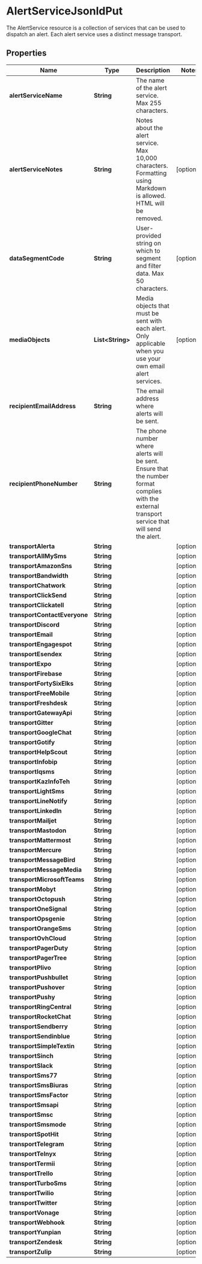 

# AlertServiceJsonldPut

The AlertService resource is a collection of services that can be used to dispatch an alert. Each alert service uses a distinct message transport.

## Properties

| Name | Type | Description | Notes |
|------------ | ------------- | ------------- | -------------|
|**alertServiceName** | **String** | The name of the alert service. Max 255 characters. |  |
|**alertServiceNotes** | **String** | Notes about the alert service. Max 10,000 characters. Formatting using Markdown is allowed. HTML will be removed. |  [optional] |
|**dataSegmentCode** | **String** | User-provided string on which to segment and filter data. Max 50 characters. |  [optional] |
|**mediaObjects** | **List&lt;String&gt;** | Media objects that must be sent with each alert. Only applicable when you use your own email alert services. |  [optional] |
|**recipientEmailAddress** | **String** | The email address where alerts will be sent. |  |
|**recipientPhoneNumber** | **String** | The phone number where alerts will be sent. Ensure that the number format complies with the external transport service that will send the alert. |  |
|**transportAlerta** | **String** |  |  [optional] |
|**transportAllMySms** | **String** |  |  [optional] |
|**transportAmazonSns** | **String** |  |  [optional] |
|**transportBandwidth** | **String** |  |  [optional] |
|**transportChatwork** | **String** |  |  [optional] |
|**transportClickSend** | **String** |  |  [optional] |
|**transportClickatell** | **String** |  |  [optional] |
|**transportContactEveryone** | **String** |  |  [optional] |
|**transportDiscord** | **String** |  |  [optional] |
|**transportEmail** | **String** |  |  [optional] |
|**transportEngagespot** | **String** |  |  [optional] |
|**transportEsendex** | **String** |  |  [optional] |
|**transportExpo** | **String** |  |  [optional] |
|**transportFirebase** | **String** |  |  [optional] |
|**transportFortySixElks** | **String** |  |  [optional] |
|**transportFreeMobile** | **String** |  |  [optional] |
|**transportFreshdesk** | **String** |  |  [optional] |
|**transportGatewayApi** | **String** |  |  [optional] |
|**transportGitter** | **String** |  |  [optional] |
|**transportGoogleChat** | **String** |  |  [optional] |
|**transportGotify** | **String** |  |  [optional] |
|**transportHelpScout** | **String** |  |  [optional] |
|**transportInfobip** | **String** |  |  [optional] |
|**transportIqsms** | **String** |  |  [optional] |
|**transportKazInfoTeh** | **String** |  |  [optional] |
|**transportLightSms** | **String** |  |  [optional] |
|**transportLineNotify** | **String** |  |  [optional] |
|**transportLinkedIn** | **String** |  |  [optional] |
|**transportMailjet** | **String** |  |  [optional] |
|**transportMastodon** | **String** |  |  [optional] |
|**transportMattermost** | **String** |  |  [optional] |
|**transportMercure** | **String** |  |  [optional] |
|**transportMessageBird** | **String** |  |  [optional] |
|**transportMessageMedia** | **String** |  |  [optional] |
|**transportMicrosoftTeams** | **String** |  |  [optional] |
|**transportMobyt** | **String** |  |  [optional] |
|**transportOctopush** | **String** |  |  [optional] |
|**transportOneSignal** | **String** |  |  [optional] |
|**transportOpsgenie** | **String** |  |  [optional] |
|**transportOrangeSms** | **String** |  |  [optional] |
|**transportOvhCloud** | **String** |  |  [optional] |
|**transportPagerDuty** | **String** |  |  [optional] |
|**transportPagerTree** | **String** |  |  [optional] |
|**transportPlivo** | **String** |  |  [optional] |
|**transportPushbullet** | **String** |  |  [optional] |
|**transportPushover** | **String** |  |  [optional] |
|**transportPushy** | **String** |  |  [optional] |
|**transportRingCentral** | **String** |  |  [optional] |
|**transportRocketChat** | **String** |  |  [optional] |
|**transportSendberry** | **String** |  |  [optional] |
|**transportSendinblue** | **String** |  |  [optional] |
|**transportSimpleTextin** | **String** |  |  [optional] |
|**transportSinch** | **String** |  |  [optional] |
|**transportSlack** | **String** |  |  [optional] |
|**transportSms77** | **String** |  |  [optional] |
|**transportSmsBiuras** | **String** |  |  [optional] |
|**transportSmsFactor** | **String** |  |  [optional] |
|**transportSmsapi** | **String** |  |  [optional] |
|**transportSmsc** | **String** |  |  [optional] |
|**transportSmsmode** | **String** |  |  [optional] |
|**transportSpotHit** | **String** |  |  [optional] |
|**transportTelegram** | **String** |  |  [optional] |
|**transportTelnyx** | **String** |  |  [optional] |
|**transportTermii** | **String** |  |  [optional] |
|**transportTrello** | **String** |  |  [optional] |
|**transportTurboSms** | **String** |  |  [optional] |
|**transportTwilio** | **String** |  |  [optional] |
|**transportTwitter** | **String** |  |  [optional] |
|**transportVonage** | **String** |  |  [optional] |
|**transportWebhook** | **String** |  |  [optional] |
|**transportYunpian** | **String** |  |  [optional] |
|**transportZendesk** | **String** |  |  [optional] |
|**transportZulip** | **String** |  |  [optional] |



